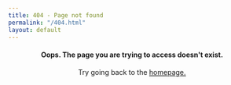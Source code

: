 ```yaml
---
title: 404 - Page not found
permalink: "/404.html"
layout: default
---
```

<head>
<style type="text/css">
.profile {
    display: block;
    text-align: center;
}
.profile img {
    width: 30%;
    padding: 15px;
}
.profile a {
    border-bottom: 1px solid #999999;
}
.profile a:hover {
    border-bottom: 1px solid black;
}
}
</style>
</head>
<body>
<div class="profile">


<h4>Oops. The page you are trying to access doesn't exist.</h4>

<p>Try going back to the <a href="https://nveronicatran.github.io/understanding.archives/">homepage.</a></p>


</div>
</body>
